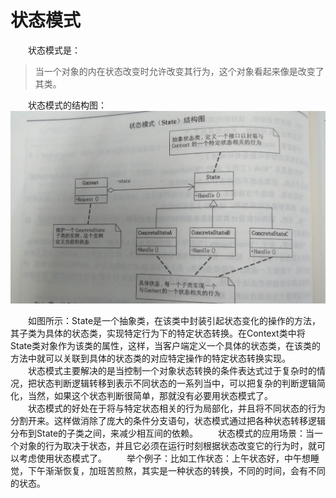 # 状态模式 #
   　　状态模式是：
> 当一个对象的内在状态改变时允许改变其行为，这个对象看起来像是改变了其类。

　　状态模式的结构图：
![](https://github.com/herodll/myblog/blob/master/designPattern/%E8%AE%BE%E8%AE%A1%E6%A8%A1%E5%BC%8F%E5%9F%BA%E7%A1%80%E7%AF%87/%E6%A8%A1%E5%BC%8F%E7%BB%93%E6%9E%84%E5%9B%BE/%E7%8A%B6%E6%80%81%E6%A8%A1%E5%BC%8F%E7%BB%93%E6%9E%84%E5%9B%BE.jpg)

　　如图所示：State是一个抽象类，在该类中封装引起状态变化的操作的方法，其子类为具体的状态类，实现特定行为下的特定状态转换。在Context类中将State类对象作为该类的属性，这样，当客户端定义一个具体的状态类，在该类的方法中就可以关联到具体的状态类的对应特定操作的特定状态转换实现。<br>
　　状态模式主要解决的是当控制一个对象状态转换的条件表达式过于复杂时的情况，把状态判断逻辑转移到表示不同状态的一系列当中，可以把复杂的判断逻辑简化，当然，如果这个状态判断很简单，那就没有必要用状态模式了。<br>
　　状态模式的好处在于将与特定状态相关的行为局部化，并且将不同状态的行为分割开来。这样做消除了庞大的条件分支语句，状态模式通过把各种状态转移逻辑分布到State的子类之间，来减少相互间的依赖。
　　状态模式的应用场景：当一个对象的行为取决于状态，并且它必须在运行时刻根据状态改变它的行为时，就可以考虑使用状态模式了。
　　举个例子：比如工作状态：上午状态好，中午想睡觉，下午渐渐恢复，加班苦煎熬，其实是一种状态的转换，不同的时间，会有不同的状态。
　　
　　
